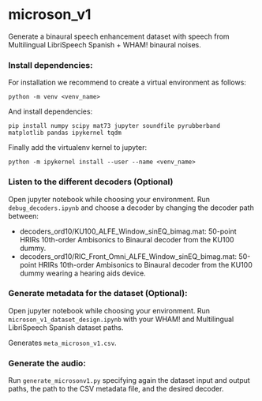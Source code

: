 # microson_v1
Generate a binaural speech enhancement dataset with speech from Multilingual LibriSpeech Spanish + WHAM! binaural noises.

### Install dependencies:
For installation we recommend to create a virtual environment as follows:
```
python -m venv <venv_name>
```
And install dependencies:
```
pip install numpy scipy mat73 jupyter soundfile pyrubberband matplotlib pandas ipykernel tqdm
```
Finally add the virtualenv kernel to jupyter:
```
python -m ipykernel install --user --name <venv_name>
```
### Listen to the different decoders (Optional)
Open jupyter notebook while choosing your environment.
Run ```debug_decoders.ipynb``` and choose a decoder by changing the decoder path between:
* decoders_ord10/KU100_ALFE_Window_sinEQ_bimag.mat: 50-point HRIRs 10th-order Ambisonics to Binaural decoder from the KU100 dummy.
* decoders_ord10/RIC_Front_Omni_ALFE_Window_sinEQ_bimag.mat: 50-point HRIRs 10th-order Ambisonics to Binaural decoder from the KU100 dummy wearing a hearing aids device.

### Generate metadata for the dataset (Optional):
Open jupyter notebook while choosing your environment.
Run ```microson_v1_dataset_design.ipynb``` with your WHAM! and Multilingual LibriSpeech Spanish dataset paths.

Generates ```meta_microson_v1.csv```.

### Generate the audio:
Run ```generate_microsonv1.py``` specifying again the dataset input and output paths, the path to the CSV metadata file, and the desired decoder.
